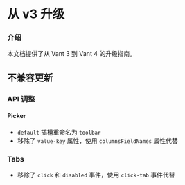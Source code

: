 # 从 v3 升级

### 介绍

本文档提供了从 Vant 3 到 Vant 4 的升级指南。

## 不兼容更新

### API 调整

#### Picker

- `default` 插槽重命名为 `toolbar`
- 移除了 `value-key` 属性，使用 `columnsFieldNames` 属性代替

### Tabs

- 移除了 `click` 和 `disabled` 事件，使用 `click-tab` 事件代替
